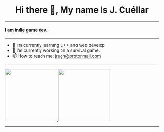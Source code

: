 ### 
<h1 align="center">Hi there 👋, My name Is J. Cuéllar</h1>

----------------------------------------

#### I am indie game dev.

----------------------------------------

- 🌱 I’m currently learning C++ and web develop
- 🔭 I'm currently working on a survival game.
- 📫 How to reach me: jrugh@protonmail.com 

----------------------------------------

<p aling= "center">
  <a href = "https://github.com/jk7c">
    <img height="170em" src="https://github-readme-stats.vercel.app/api?username=jk7c&show_icons=true&theme=transparent&count_private=true" />
    <img height="170em" src="https://github-readme-stats.vercel.app/api/top-langs/?username=jk7c&layout=compact&theme=transparent"]/>
  </a>
</p>

----------------------------------------
